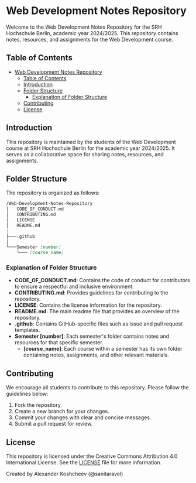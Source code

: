# Web Development Notes Repository

Welcome to the Web Development Notes Repository for the SRH Hochschule Berlin, academic year 2024/2025. This repository contains notes, resources, and assignments for the Web Development course.

## Table of Contents

- [Web Development Notes Repository](#web-development-notes-repository)
  - [Table of Contents](#table-of-contents)
  - [Introduction](#introduction)
  - [Folder Structure](#folder-structure)
    - [Explanation of Folder Structure](#explanation-of-folder-structure)
  - [Contributing](#contributing)
  - [License](#license)

## Introduction

This repository is maintained by the students of the Web Development course at SRH Hochschule Berlin for the academic year 2024/2025. It serves as a collaborative space for sharing notes, resources, and assignments.

## Folder Structure

The repository is organized as follows:

```markdown
/Web-Development-Notes-Repository
│   CODE_OF_CONDUCT.md
│   CONTRIBUTING.md
│   LICENSE
│   README.md
|
├───.github
│
└───Semester [number]
    └─── [course_name]
```

### Explanation of Folder Structure

- **CODE_OF_CONDUCT.md**: Contains the code of conduct for contributors to ensure a respectful and inclusive environment.
- **CONTRIBUTING.md**: Provides guidelines for contributing to the repository.
- **LICENSE**: Contains the license information for the repository.
- **README.md**: The main readme file that provides an overview of the repository.
- **.github**: Contains GitHub-specific files such as issue and pull request templates.
- **Semester [number]**: Each semester's folder contains notes and resources for that specific semester.
  - **[course_name]**: Each course within a semester has its own folder containing notes, assignments, and other relevant materials.

## Contributing

We encourage all students to contribute to this repository. Please follow the guidelines below:

1. Fork the repository.
2. Create a new branch for your changes.
3. Commit your changes with clear and concise messages.
4. Submit a pull request for review.

## License

This repository is licensed under the Creative Commons Attribution 4.0 International License. See the [LICENSE](LICENSE) file for more information.

Created by Alexander Koshcheev (@sanitaravel)
